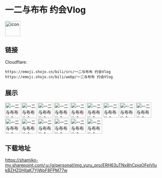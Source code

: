 # 一二与布布 约会Vlog
<img src="https://emoji.shojo.cn/bili/src/一二与布布 约会Vlog/icon.png" width="50" height="50" alt="icon">

## 链接
Cloudflare:
```
https://emoji.shojo.cn/bili/src/一二与布布 约会Vlog
https://emoji.shojo.cn/bili/webp/一二与布布 约会Vlog
```
## 展示
<img src="https://emoji.shojo.cn/bili/src/一二与布布 约会Vlog/一二与布布 约会Vlog-一二筒.png" width="50" height="50" alt="一二与布布 约会Vlog-一二筒">
<img src="https://emoji.shojo.cn/bili/src/一二与布布 约会Vlog/一二与布布 约会Vlog-布布筒.png" width="50" height="50" alt="一二与布布 约会Vlog-布布筒">
<img src="https://emoji.shojo.cn/bili/src/一二与布布 约会Vlog/一二与布布 约会Vlog-一二椅.png" width="50" height="50" alt="一二与布布 约会Vlog-一二椅">
<img src="https://emoji.shojo.cn/bili/src/一二与布布 约会Vlog/一二与布布 约会Vlog-椅子.png" width="50" height="50" alt="一二与布布 约会Vlog-椅子">
<img src="https://emoji.shojo.cn/bili/src/一二与布布 约会Vlog/一二与布布 约会Vlog-布布椅.png" width="50" height="50" alt="一二与布布 约会Vlog-布布椅">
<img src="https://emoji.shojo.cn/bili/src/一二与布布 约会Vlog/一二与布布 约会Vlog-筒.png" width="50" height="50" alt="一二与布布 约会Vlog-筒">
<img src="https://emoji.shojo.cn/bili/src/一二与布布 约会Vlog/一二与布布 约会Vlog-干杯一二.png" width="50" height="50" alt="一二与布布 约会Vlog-干杯一二">
<img src="https://emoji.shojo.cn/bili/src/一二与布布 约会Vlog/一二与布布 约会Vlog-干杯布布.png" width="50" height="50" alt="一二与布布 约会Vlog-干杯布布">
<img src="https://emoji.shojo.cn/bili/src/一二与布布 约会Vlog/一二与布布 约会Vlog-木马杆.png" width="50" height="50" alt="一二与布布 约会Vlog-木马杆">
<img src="https://emoji.shojo.cn/bili/src/一二与布布 约会Vlog/一二与布布 约会Vlog-打地鼠.png" width="50" height="50" alt="一二与布布 约会Vlog-打地鼠">
<img src="https://emoji.shojo.cn/bili/src/一二与布布 约会Vlog/一二与布布 约会Vlog-筒底.png" width="50" height="50" alt="一二与布布 约会Vlog-筒底">
<img src="https://emoji.shojo.cn/bili/src/一二与布布 约会Vlog/一二与布布 约会Vlog-画一二.png" width="50" height="50" alt="一二与布布 约会Vlog-画一二">
<img src="https://emoji.shojo.cn/bili/src/一二与布布 约会Vlog/一二与布布 约会Vlog-画布布.png" width="50" height="50" alt="一二与布布 约会Vlog-画布布">
<img src="https://emoji.shojo.cn/bili/src/一二与布布 约会Vlog/一二与布布 约会Vlog-木马布布.png" width="50" height="50" alt="一二与布布 约会Vlog-木马布布">
<img src="https://emoji.shojo.cn/bili/src/一二与布布 约会Vlog/一二与布布 约会Vlog-木马一二.png" width="50" height="50" alt="一二与布布 约会Vlog-木马一二">

## 下载地址

https://shamiko-my.sharepoint.com/:u:/g/personal/img_yuru_pro/ERH63uTNx8hCpjqOFeIVlukBZHZ0HIlaK7YjWpF8FPM77w